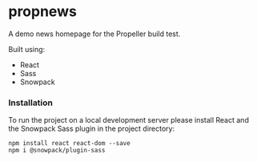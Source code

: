# propnews
A demo news homepage for the Propeller build test.

Built using:
- React
- Sass
- Snowpack

### Installation

To run the project on a local development server please install React and the Snowpack Sass plugin in the project directory:

```
npm install react react-dom --save
npm i @snowpack/plugin-sass
```

